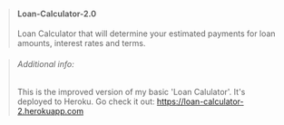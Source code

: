 > #### Loan-Calculator-2.0
> Loan Calculator that will determine your estimated payments for loan amounts, interest rates and terms.

> ###### Additional info:
> This is the improved version of my basic 'Loan Calulator'.
> It's deployed to Heroku. Go check it out:
  https://loan-calculator-2.herokuapp.com
